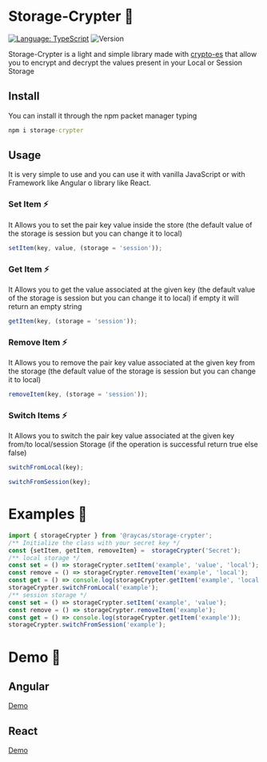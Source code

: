 # Storage-Crypter 🚀

[![Language: TypeScript](https://img.shields.io/badge/language-typescript-blue.svg?style=flat&logo=typescript)](https://www.typescriptlang.org/) ![Version](https://img.shields.io/badge/version-v.0.0.1-brightgreen)

Storage-Crypter is a light and simple library made with [crypto-es](https://www.npmjs.com/package/crypto-es) that allow you to encrypt and decrypt the values present in your Local or Session Storage

## Install

You can install it through the npm packet manager typing

```cmd
npm i storage-crypter
```

## Usage

It is very simple to use and you can use it with vanilla JavaScript or with Framework like Angular o library like React.

### Set Item ⚡

It Allows you to set the pair key value inside the store (the default value of the storage is session but you can change it to local)

```javascript
setItem(key, value, (storage = 'session'));
```

### Get Item ⚡

It Allows you to get the value associated at the given key (the default value of the storage is session but you can change it to local) if empty it will return an empty string

```javascript
getItem(key, (storage = 'session'));
```

### Remove Item ⚡

It Allows you to remove the pair key value associated at the given key from the storage (the default value of the storage is session but you can change it to local)

```javascript
removeItem(key, (storage = 'session'));
```

### Switch Items ⚡

It Allows you to switch the pair key value associated at the given key from/to local/session Storage (if the operation is successful return true else false)

```javascript
switchFromLocal(key);
```

```javascript
switchFromSession(key);
```

# Examples 🔭

```javascript
import { storageCrypter } from '@raycas/storage-crypter';
/** Initialize the class with your secret key */
const {setItem, getItem, removeItem} =  storageCrypter('Secret');
/** local storage */
const set = () => storageCrypter.setItem('example', 'value', 'local');
const remove = () => storageCrypter.removeItem('example', 'local');
const get = () => console.log(storageCrypter.getItem('example', 'local'));
storageCrypter.switchFromLocal('example');
/** session storage */
const set = () => storageCrypter.setItem('example', 'value');
const remove = () => storageCrypter.removeItem('example');
const get = () => console.log(storageCrypter.getItem('example'));
storageCrypter.switchFromSession('example');
```

# Demo 🔭

## Angular

[Demo](https://codesandbox.io/s/angular-11-playground-forked-kqg4hr?file=/src/app/app.component.html)

## React

[Demo](https://codesandbox.io/p/sandbox/crazy-zhukovsky-pqnx5c)
